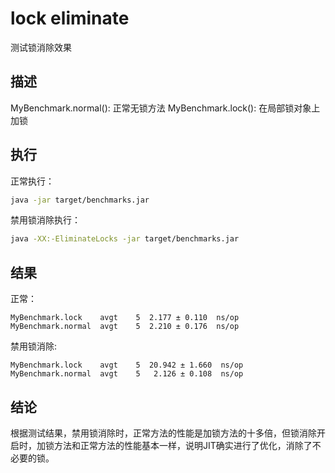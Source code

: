 # lock eliminate

测试锁消除效果

## 描述

MyBenchmark.normal(): 正常无锁方法
MyBenchmark.lock(): 在局部锁对象上加锁

## 执行

正常执行：
```bash
java -jar target/benchmarks.jar
```

禁用锁消除执行：
```bash
java -XX:-EliminateLocks -jar target/benchmarks.jar
```

## 结果

正常：
```
MyBenchmark.lock    avgt    5  2.177 ± 0.110  ns/op
MyBenchmark.normal  avgt    5  2.210 ± 0.176  ns/op
```

禁用锁消除:
```
MyBenchmark.lock    avgt    5  20.942 ± 1.660  ns/op
MyBenchmark.normal  avgt    5   2.126 ± 0.108  ns/op
```

## 结论

根据测试结果，禁用锁消除时，正常方法的性能是加锁方法的十多倍，但锁消除开启时，加锁方法和正常方法的性能基本一样，说明JIT确实进行了优化，消除了不必要的锁。
